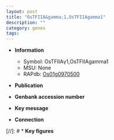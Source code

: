 ```yaml
---
layout: post
title: "OsTFIIA&gamma;1,OsTFIIAgamma1"
description: ""
category: genes
tags: 
---
```


* **Information**  
    + Symbol: OsTFIIA&gamma;1,OsTFIIAgamma1  
    + MSU: None  
    + RAPdb: [Os01g0970500](https://rapdb.dna.affrc.go.jp/locus/?name=Os01g0970500)  

* **Publication**  

* **Genbank accession number**  

* **Key message**  

* **Connection**  

[//]: # * **Key figures**  


